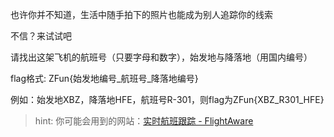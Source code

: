 也许你并不知道，生活中随手拍下的照片也能成为别人追踪你的线索

不信？来试试吧

请找出这架飞机的航班号（只要字母和数字），始发地与降落地（用国内编号）

flag格式: ZFun{始发地编号\_航班号\_降落地编号}

例如：始发地XBZ，降落地HFE，航班号R-301，则flag为ZFun{XBZ\_R301\_HFE}

> hint: 你可能会用到的网站：[实时航班跟踪 - FlightAware](https://zh.flightaware.com/live/)